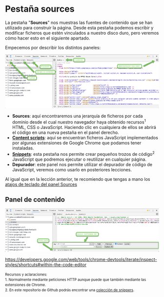 # Pestaña sources

La pestaña "**Sources**" nos muestras las fuentes de contenido que se han utilizado para construir la página. Desde esta pestaña podemos escribir y modificar ficheros que estén vinculados a nuestro disco duro, pero veremos cómo hacer esto en el siguiente apartado.

Empecemos por describir los distintos paneles:

![](../images/sources.png)

* **Sources**: aquí encontraremos una jerarquía de ficheros por cada dominio desde el cual nuestro navegador haya obtenido recursos<sup>1</sup> HTML, CSS o JavaScript. Haciendo clic en cualquiera de ellos se abrirá el código en una nueva pestaña en el panel derecho.
* **[Content scripts](https://developer.chrome.com/extensions/content_scripts)**: aquí se encuentran ficheros JavaScript implementados por algunas extensiones de Google Chrome que podamos tener instaladas.
* **[Snippets](https://developers.google.com/web/tools/chrome-devtools/debug/snippets/?hl=en)**: esta pestaña nos permite crear pequeños trozos de código<sup>2</sup> JavaScript que podremos ejecutar o reutilizar en cualquier página.
* **Depurador**: este panel nos permite utilizar el depurador de código de JavaScript, veremos como usarlo en posteriores lecciones.
 
Al igual que en la lección anterior, te recomiendo que tengas a mano los [atajos de teclado del panel Sources](https://developers.google.com/web/tools/chrome-devtools/iterate/inspect-styles/shortcuts#sources-1)


## Panel de contenido

![](../images/sources_2.png)

https://developers.google.com/web/tools/chrome-devtools/iterate/inspect-styles/shortcuts#within-the-code-editor

<small>Recursos y aclaraciones:</small><br>
<small>1. Normalmente mediante peticiones HTTP aunque puede que también mediante las extensiones de Chrome.</small><br>
<small>2. En este repositorio de Github podrás encontrar una [colección de snippers](https://github.com/bgrins/devtools-snippets).</small><br>
